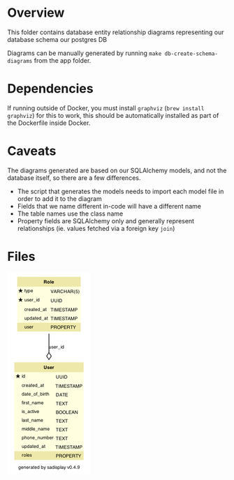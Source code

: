 # Overview
This folder contains database entity relationship diagrams representing our database schema our postgres DB

Diagrams can be manually generated by running `make db-create-schema-diagrams` from the app folder.

# Dependencies
If running outside of Docker, you must install `graphviz` (`brew install graphviz`) for this to work, this should be automatically installed as part of the Dockerfile inside Docker.

# Caveats
The diagrams generated are based on our SQLAlchemy models, and not the database itself, so there are a few differences.

* The script that generates the models needs to import each model file in order to add it to the diagram
* Fields that we name different in-code will have a different name
* The table names use the class name
* Property fields are SQLAlchemy only and generally represent relationships (ie. values fetched via a foreign key `join`)

# Files
![Postgres Database Schema](full-schema.png)